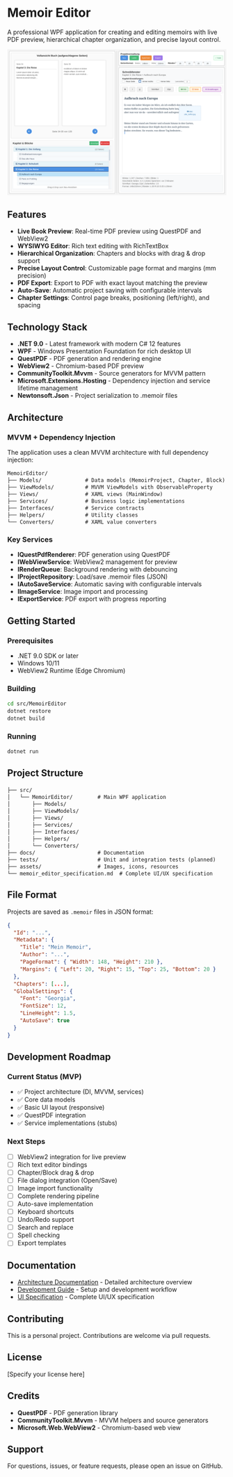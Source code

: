 # Memoir Editor

A professional WPF application for creating and editing memoirs with live PDF preview, hierarchical chapter organization, and precise layout control.

![Memoir Editor UI](memoir_editor_ui.svg)

## Features

- **Live Book Preview**: Real-time PDF preview using QuestPDF and WebView2
- **WYSIWYG Editor**: Rich text editing with RichTextBox
- **Hierarchical Organization**: Chapters and blocks with drag & drop support
- **Precise Layout Control**: Customizable page format and margins (mm precision)
- **PDF Export**: Export to PDF with exact layout matching the preview
- **Auto-Save**: Automatic project saving with configurable intervals
- **Chapter Settings**: Control page breaks, positioning (left/right), and spacing

## Technology Stack

- **.NET 9.0** - Latest framework with modern C# 12 features
- **WPF** - Windows Presentation Foundation for rich desktop UI
- **QuestPDF** - PDF generation and rendering engine
- **WebView2** - Chromium-based PDF preview
- **CommunityToolkit.Mvvm** - Source generators for MVVM pattern
- **Microsoft.Extensions.Hosting** - Dependency injection and service lifetime management
- **Newtonsoft.Json** - Project serialization to .memoir files

## Architecture

### MVVM + Dependency Injection

The application uses a clean MVVM architecture with full dependency injection:

```
MemoirEditor/
├── Models/              # Data models (MemoirProject, Chapter, Block)
├── ViewModels/          # MVVM ViewModels with ObservableProperty
├── Views/               # XAML views (MainWindow)
├── Services/            # Business logic implementations
├── Interfaces/          # Service contracts
├── Helpers/             # Utility classes
└── Converters/          # XAML value converters
```

### Key Services

- **IQuestPdfRenderer**: PDF generation using QuestPDF
- **IWebViewService**: WebView2 management for preview
- **IRenderQueue**: Background rendering with debouncing
- **IProjectRepository**: Load/save .memoir files (JSON)
- **IAutoSaveService**: Automatic saving with configurable intervals
- **IImageService**: Image import and processing
- **IExportService**: PDF export with progress reporting

## Getting Started

### Prerequisites

- .NET 9.0 SDK or later
- Windows 10/11
- WebView2 Runtime (Edge Chromium)

### Building

```bash
cd src/MemoirEditor
dotnet restore
dotnet build
```

### Running

```bash
dotnet run
```

## Project Structure

```
├── src/
│   └── MemoirEditor/        # Main WPF application
│       ├── Models/
│       ├── ViewModels/
│       ├── Views/
│       ├── Services/
│       ├── Interfaces/
│       ├── Helpers/
│       └── Converters/
├── docs/                    # Documentation
├── tests/                   # Unit and integration tests (planned)
├── assets/                  # Images, icons, resources
└── memoir_editor_specification.md  # Complete UI/UX specification
```

## File Format

Projects are saved as `.memoir` files in JSON format:

```json
{
  "Id": "...",
  "Metadata": {
    "Title": "Mein Memoir",
    "Author": "...",
    "PageFormat": { "Width": 148, "Height": 210 },
    "Margins": { "Left": 20, "Right": 15, "Top": 25, "Bottom": 20 }
  },
  "Chapters": [...],
  "GlobalSettings": {
    "Font": "Georgia",
    "FontSize": 12,
    "LineHeight": 1.5,
    "AutoSave": true
  }
}
```

## Development Roadmap

### Current Status (MVP)
- ✅ Project architecture (DI, MVVM, services)
- ✅ Core data models
- ✅ Basic UI layout (responsive)
- ✅ QuestPDF integration
- ✅ Service implementations (stubs)

### Next Steps
- [ ] WebView2 integration for live preview
- [ ] Rich text editor bindings
- [ ] Chapter/Block drag & drop
- [ ] File dialog integration (Open/Save)
- [ ] Image import functionality
- [ ] Complete rendering pipeline
- [ ] Auto-save implementation
- [ ] Keyboard shortcuts
- [ ] Undo/Redo support
- [ ] Search and replace
- [ ] Spell checking
- [ ] Export templates

## Documentation

- [Architecture Documentation](docs/ARCHITECTURE.md) - Detailed architecture overview
- [Development Guide](docs/DEVELOPMENT.md) - Setup and development workflow
- [UI Specification](memoir_editor_specification.md) - Complete UI/UX specification

## Contributing

This is a personal project. Contributions are welcome via pull requests.

## License

[Specify your license here]

## Credits

- **QuestPDF** - PDF generation library
- **CommunityToolkit.Mvvm** - MVVM helpers and source generators
- **Microsoft.Web.WebView2** - Chromium-based web view

## Support

For questions, issues, or feature requests, please open an issue on GitHub.